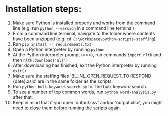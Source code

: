 # Installation steps:

1. Make sure [Python](https://www.python.org/downloads/) is installed properly and works from the command line (e.g. run ```python --version``` in a command line terminal)
2. From a command line terminal, navigate to the folder where contents have been unzipped (e.g. ```cd C:\workspace\python-scripts-staffing```)
3. Run ```pip install -r requirements.txt```
4. Open a Python interpreter by running ```python```
5. At the Python interpreter prompt (>>>), run commands ```import nltk``` and then ```nltk.download('all')```
6. After downloading has finished, exit the Python interpreter by running ```exit()```
7. Make sure the staffing files 'BU_NL_OPEN_REQUEST_TO RESPOND {date}.xslx' are in the same folder as the scripts.
8. Run ```python bulk-keyword-search.py``` for the bulk keyword search.
9. To see a number of top common words, run ```python word-analysis.py``` after that.
10. Keep in mind that if you open 'output.csv' and/or 'output.xlsx', you might need to close them before running the scripts again.